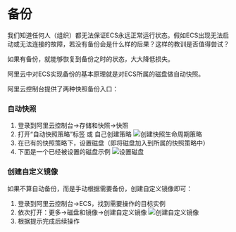 # 备份

我们知道任何人（组织）都无法保证ECS永远正常运行状态。假如ECS出现无法启动或无法连接的故障，若没有备份会是什么样的后果？这样的教训是否值得尝试？

如果有备份，就能够恢复到备份之时的状态，大大降低损失。

阿里云中对ECS实现备份的基本原理就是对ECS所属的磁盘做自动快照。

阿里云控制台提供了两种快照备份入口：


### 自动快照

1. 登录到阿里云控制台->存储和快照->快照
2. 打开“自动快照策略”标签 或 自己创建策略
    ![创建快照生命周期策略](https://libs.websoft9.com/Websoft9/DocsPicture/zh/aliyun/aliyun-snapshotstart-websoft9.png)
3. 在已有的快照策略下，设置磁盘（即将磁盘加入到所属的快照策略中）
4. 下面是一个已经被设置的磁盘示例
    ![设置磁盘](https://libs.websoft9.com/Websoft9/DocsPicture/zh/aliyun/aliyun-snapshotsetdisk-websoft9.png)

### 创建自定义镜像

如果不算自动备份，而是手动根据需要备份，创建自定义镜像即可：

1. 登录到阿里云控制台->ECS，找到需要操作的目标实例
2. 依次打开：更多->磁盘和镜像->创建自定义镜像
   ![创建自定义镜像](https://libs.websoft9.com/Websoft9/DocsPicture/zh/aliyun/aliyun-createimage-websoft9.png)
3. 根据提示完成后续操作
